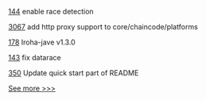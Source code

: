 
[144](https://github.com/hyperledger-labs/fabric-token-sdk/pull/144) enable race detection

[3067](https://github.com/hyperledger/fabric/pull/3067) add http proxy support to core/chaincode/platforms

[178](https://github.com/hyperledger/iroha-java/pull/178) Iroha-jave v1.3.0

[143](https://github.com/hyperledger-labs/fabric-token-sdk/pull/143) fix datarace

[350](https://github.com/hyperledger/cello/pull/350) Update quick start part of README


[See more >>>](https://start-here.hyperledger.org/pull-requests)
